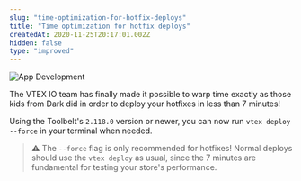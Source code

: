 ```yaml
---
slug: "time-optimization-for-hotfix-deploys"
title: "Time optimization for hotfix deploys"
createdAt: 2020-11-25T20:17:01.002Z
hidden: false
type: "improved"
---
```


![App Development](https://raw.githubusercontent.com/vtexdocs/dev-portal-content/main/images/time-optimization-for-hotfix-deploys-0.png)

The VTEX IO team has finally made it possible to warp time exactly as those kids from Dark did in order to deploy your hotfixes in less than 7 minutes!

Using the Toolbelt's `2.118.0` version or newer, you can now run `vtex deploy --force` in your terminal when needed.

>⚠️ The `--force` flag is only recommended for hotfixes! Normal deploys should use the `vtex deploy` as usual, since the 7 minutes are fundamental for testing your store's performance.
